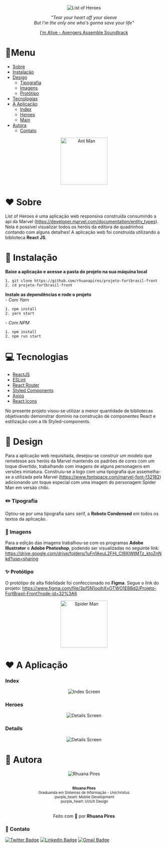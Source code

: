 <div align="center">

![List of Heroes](https://firebasestorage.googleapis.com/v0/b/testefortbrasil.appspot.com/o/images%2Fminilogo.png?alt=media&token=b227a6ba-7356-47c2-8915-b692fb223075)

<i>
"Tear your heart off your sleeve<br>
But I'm the only one who's gonna save your life"</i><br>

[I'm Alive - Avengers Assemble Soundtrack](https://www.youtube.com/watch?v=5Uxti1ELAkA)

</div>

# :book:Menu

- [Sobre](#heart-sobre)
- [Instalação](#floppy_disk-instalação)
- [Design](#triangular_ruler-design)
  - [Tipografia](#pencil2-tipografia)
  - [Imagens](#art-imagens)
  - [Protótipo](#sparkles-protótipo)
- [Tecnologias](#computer-tecnologias)
- [A Aplicação](#:a-aplicacao)
  - [Index](#index)
  - [Heroes](#heroes)
  - [Main](#main)
- [Autora](#raising_hand-autora)
  - [Contato](#iphone-contato)
  
<div align="center">
<img src="https://firebasestorage.googleapis.com/v0/b/testefortbrasil.appspot.com/o/images%2Floading.gif?alt=media&token=05d3f7c0-cd08-4c41-b14d-69881416e7b2" alt="Ant Man" height="150" width="150"/></div>
</div>

# :heart: Sobre

List of Heroes é uma aplicação web responsiva construída consumindo a api da Marvel (https://developer.marvel.com/documentation/entity_types). Nela é possível visualizar todos os heróis da editora de quadrinhos contando com alguns detalhes!
A aplicação web foi construída utilizando a biblioteca **React JS**.

# :floppy_disk: Instalação

**Baixe a aplicação e acesse a pasta do projeto na sua máquina local**

```
1. git clone https://github.com/rhuanapires/projeto-fortbrasil-front
2. cd projeto-fortbrasil-front
```

**Instale as dependências e rode o projeto**<br>
_- Com Yarn_

```
1. npm install
2. yarn start
```

_- Com NPM_

```
1. npm install
2. npm run start
```

# :computer: Tecnologias

- [ReactJS](https://reactjs.org/)
- [ESLint](https://eslint.org)
- [React Router](https://reactrouter.com/web/guides/quick-start)
- [Styled Components](https://styled-components.com)
- [Axios](https://github.com/axios/axios)
- [React Icons](https://react-icons.github.io/react-icons/)

No presente projeto visou-se utilizar a menor quantidade de bibliotecas objetivando demonstrar domínio na construção de componentes React e estilização com a lib Styled-components.

# :triangular_ruler: Design

Para a aplicação web requisitada, desejou-se construir um modelo que remetesse aos heróis da Marvel mantendo os padrões de cores com um toque divertido, trabalhando com ímagens de alguns personagens em versões miniatura.
Construiu-se a logo com uma tipografia que assemelha-se a utilizada pela Marvel (https://www.fontspace.com/marvel-font-f32182) adicionando um toque especial com uma imagem do personagem Spider Man em versão chibi.

### :pencil2: Tipografia

Optou-se por uma tipografia sans serif, a **Roboto Condensed** em todos os textos da aplicação.

### :art: Imagens

Para a edição das imagens trabalhou-se com os programas **Adobe Illustrator** e **Adobe Photoshop**, podendo ser visualizadas no seguinte link: https://drive.google.com/drive/folders/1uFn1AeuL2FHj_CI9XlWtMTz_ktoZnNkd?usp=sharing

### :sparkles: Protótipo

O protótipo de alta fidelidade foi confeccionado no **Figma**. Segue o link do projeto: https://www.figma.com/file/3pf5N1ooihXvOTWO1EBBd2/Projeto-FortBrasil-Front?node-id=32%3A6

<div align="center">
<img src="https://firebasestorage.googleapis.com/v0/b/testefortbrasil.appspot.com/o/images%2Ficon.png?alt=media&token=c2c4dfcc-faed-4c49-a865-77c6d719c53a" alt="Spider Man" height="150" width="150"/>   
</div>

# :heart: A Aplicação

### Index
  
<div align="center">
<img src="https://firebasestorage.googleapis.com/v0/b/testefortbrasil.appspot.com/o/screens%2FIndex.png?alt=media&token=272e850a-5544-420e-95f9-b0067c3c8014" alt="Index Screen"/>   
</div>

  
### Heroes

<div align="center">
<img src="https://firebasestorage.googleapis.com/v0/b/testefortbrasil.appspot.com/o/screens%2FHeroes.png?alt=media&token=f41766e8-c1ff-4a83-8360-52d8a2cb7886" alt="Details Screen"/>   
</div>

### Details

<div align="center">
<img src="https://firebasestorage.googleapis.com/v0/b/testefortbrasil.appspot.com/o/screens%2FDetails.png?alt=media&token=5716bb55-1b05-440c-a90d-4b46a2f46a85" alt="Details Screen"/>   
</div>
  
# :raising_hand: Autora

<div align="center">
  
  ![Rhuana Pires](https://firebasestorage.googleapis.com/v0/b/testefortbrasil.appspot.com/o/profile%2Fprofile2.png?alt=media&token=70db12b3-c14b-4f50-8845-8033214a0692)
  
 <br />
 <sub><b>Rhuana Pires</b><br>
  Graduanda em Sistemas de Informação - Unichristus<br />
  :purple_heart: Mobile Development<br />
  :purple_heart: UI/UX Design</sub>
  <br/><br/>
  
  Feito com :purple_heart: por **Rhuana Pires**
  
</div>

### :iphone: Contato

[![Twitter Badge](https://img.shields.io/badge/-@rhuanapires-1ca0f1?style=flat-square&labelColor=1ca0f1&logo=twitter&logoColor=white&link=https://twitter.com/rhuanapires)](https://twitter.com/rhuanapires) [![Linkedin Badge](https://img.shields.io/badge/-Rhuana%20Pires-blue?style=flat-square&logo=Linkedin&logoColor=white&link=https://www.linkedin.com/in/rhuanapires/)](https://www.linkedin.com/in/rhuanapires/) 
[![Gmail Badge](https://img.shields.io/badge/-rhuanapires@gmail.com-c14438?style=flat-square&logo=Gmail&logoColor=white&link=mailto:rhuanapires@gmail.com)](mailto:rhuanapires@gmail.com)
